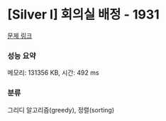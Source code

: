 # [Silver I] 회의실 배정 - 1931 

[문제 링크](https://www.acmicpc.net/problem/1931) 

### 성능 요약

메모리: 131356 KB, 시간: 492 ms

### 분류

그리디 알고리즘(greedy), 정렬(sorting)

